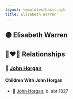 ```yaml
---
layout: templates/basic.njk
title: Elisabeth Warren
---
```

## 🟣 Elisabeth Warren


## 👩‍❤️‍👨 Relationships

### 🔵 [John Horgan](/people/4/42410084)

#### Children With John Horgan
* 🔵 [John Horgan](/people/5/54161773), b. abt 1827